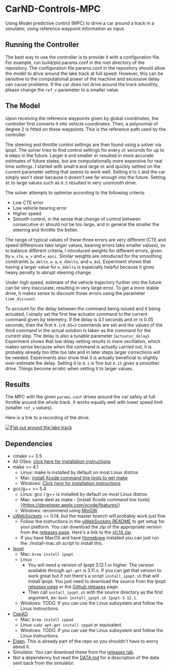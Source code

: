 # CarND-Controls-MPC

Using Model predictive control (MPC) to drive a car around a track 
in a simulator, using reference waypoint information as input.

## Running the Controller

The best way to use the controller is to provide it with a configuration 
file. For example, run build/pid params.conf in the root directory of 
the repository. The configuration file params.conf in the repository 
should allow the model to drive around the lake track at full speed.
However, this can be sensitive to the computational power of the machine
and excessive delay can cause problems. If the car does not drive around
the track smoothly, please change the `ref_v` parameter to a smaller value.

## The Model

Upon receiving the reference waypoints given by global coordinates, 
the controller first converts it into vehicle coordinates. Then, a polynomial
of degree 2 is fitted on these waypoints. This is the reference path used
by the controller.

The steering and throttle control settings are then found using a solver
via ipopt. The solver tries to find control settings for every `dt` seconds
for up to `N` steps in the future. Larger `N` and smaller `dt` resulted in
more accurate estimates of future states, but are computationally more expensive
for real time settings. I started with small `N` and large `dt` and quickly
settled on the current parameter setting that seems to work well. Setting `N`
to `5` and the car simply won't steer because it doesn't see far enough into
the future. Setting `dt` to large values such as `0.5` resulted in very unsmooth
drive.

The solver attempts to optimize according to the following criteria:

* Low CTE error
* Low vehicle bearing error
* Higher speed
* Smooth control, in the sense that change of control between consecutive `dt`
should not be too large, and in general the smaller the steering and throttle
the better.

The range of typical values of these three errors are very different (CTE and
speed differences take larger values, bearing errors take smaller values), so
to balance different criteria, I introduced weights for different errors, given
by `w_cte`, `w_v` and `w_epsi`. Similar weights are introduced for the smoothing
constraints (`w_delta`, `w_a`, `w_ddelta`, and `w_da`). Experiment shows that
having a larger value for `w_ddelta` is especially helpful because it gives
heavy penalty to abrupt steering change.

Under high speed, estimate of the vehicle trajectory further into the future can
be very inaccurate, resulting in very large error. To get a more stable drive, 
it makes sense to discount those errors using the parameter `time_discount`.

To account for the delay between the command being issued and it being actuated,
I simply set the first few actuator command to the current command given by
telemetry. If the delay is 0.1 seconds and `dt` is 0.05 seconds, then the first
`0.1/0.05=2` commands are set and the values of the third command in the
actual solution is taken as the command for the current step.
The delay is also a tunable parameter (`actuator_delay`). Experiment shows that
low delay setting results in more oscillation, which makes sense because when
the command is actually carried out, it is probably already too little too late
and in later steps larger corrections will be needed. Experiments also show that 
it is actually beneficial to slightly over-estimate the delay. Setting it to
`0.1` is fine but `0.15` gives a smoother drive. Things become erratic when setting
it to larger values.

## Results

The MPC with the given `params.conf` drives around the car safely at full throttle
around the whole track. It works equally well with lower speed limit (smaller `ref_v`
values). 

Here is a link to a recording of the drive.

[![Flat out around the lake track](https://img.youtube.com/vi/LHvNzXCDMc0/0.jpg)](https://www.youtube.com/watch?v=LHvNzXCDMc0)

## Dependencies

* cmake >= 3.5
 * All OSes: [click here for installation instructions](https://cmake.org/install/)
* make >= 4.1
  * Linux: make is installed by default on most Linux distros
  * Mac: [install Xcode command line tools to get make](https://developer.apple.com/xcode/features/)
  * Windows: [Click here for installation instructions](http://gnuwin32.sourceforge.net/packages/make.htm)
* gcc/g++ >= 5.4
  * Linux: gcc / g++ is installed by default on most Linux distros
  * Mac: same deal as make - [install Xcode command line tools]((https://developer.apple.com/xcode/features/)
  * Windows: recommend using [MinGW](http://www.mingw.org/)
* [uWebSockets](https://github.com/uWebSockets/uWebSockets) == 0.14, but the master branch will probably work just fine
  * Follow the instructions in the [uWebSockets README](https://github.com/uWebSockets/uWebSockets/blob/master/README.md) to get setup for your platform. You can download the zip of the appropriate version from the [releases page](https://github.com/uWebSockets/uWebSockets/releases). Here's a link to the [v0.14 zip](https://github.com/uWebSockets/uWebSockets/archive/v0.14.0.zip).
  * If you have MacOS and have [Homebrew](https://brew.sh/) installed you can just run the ./install-mac.sh script to install this.
* [Ipopt](https://projects.coin-or.org/Ipopt)
  * Mac: `brew install ipopt`
  * Linux
    * You will need a version of Ipopt 3.12.1 or higher. The version available through `apt-get` is 3.11.x. If you can get that version to work great but if not there's a script `install_ipopt.sh` that will install Ipopt. You just need to download the source from the Ipopt [releases page](https://www.coin-or.org/download/source/Ipopt/) or the [Github releases](https://github.com/coin-or/Ipopt/releases) page.
    * Then call `install_ipopt.sh` with the source directory as the first argument, ex: `bash install_ipopt.sh Ipopt-3.12.1`. 
  * Windows: TODO. If you can use the Linux subsystem and follow the Linux instructions.
* [CppAD](https://www.coin-or.org/CppAD/)
  * Mac: `brew install cppad`
  * Linux `sudo apt-get install cppad` or equivalent.
  * Windows: TODO. If you can use the Linux subsystem and follow the Linux instructions.
* [Eigen](http://eigen.tuxfamily.org/index.php?title=Main_Page). This is already part of the repo so you shouldn't have to worry about it.
* Simulator. You can download these from the [releases tab](https://github.com/udacity/CarND-MPC-Project/releases).
* Not a dependency but read the [DATA.md](./DATA.md) for a description of the data sent back from the simulator.

